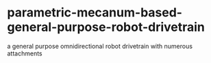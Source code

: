 # parametric-mecanum-based-general-purpose-robot-drivetrain
a general purpose omnidirectional robot drivetrain with numerous attachments
